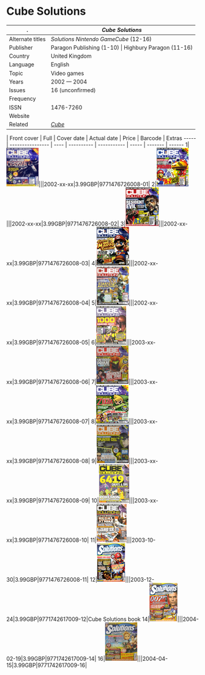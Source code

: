 # Cube Solutions

. | _Cube Solutions_
--- | ---
Alternate titles | _Solutions Nintendo GameCube_ (12-16)
Publisher | Paragon Publishing (1-10) &vert; Highbury Paragon (11-16)
Country | United Kingdom
Language | English
Topic | Video games
Years | 2002 &mdash; 2004
Issues | 16 (unconfirmed)
Frequency | 
ISSN | 1476-7260
Website | 
Related | _[Cube](Cube.md)_

| Front&nbsp;cover | Full | Cover date | Actual date | Price | Barcode | Extras
----- | ---------------- | ---- | ---------- | ----------- | ----- | ------- | ------
1|![1](cubesol/01.png)|||2002-xx-xx|3.99GBP|9771476726008-01|
2|![2](cubesol/02.png)|||2002-xx-xx|3.99GBP|9771476726008-02|
3|![3](cubesol/03.png)|||2002-xx-xx|3.99GBP|9771476726008-03|
4|![4](cubesol/04.png)|||2002-xx-xx|3.99GBP|9771476726008-04|
5|![5](cubesol/05.png)|||2002-xx-xx|3.99GBP|9771476726008-05|
6|![6](cubesol/06.png)|||2003-xx-xx|3.99GBP|9771476726008-06|
7|![7](cubesol/07.png)|||2003-xx-xx|3.99GBP|9771476726008-07|
8|![8](cubesol/08.png)|||2003-xx-xx|3.99GBP|9771476726008-08|
9|![9](cubesol/09.png)|||2003-xx-xx|3.99GBP|9771476726008-09|
10|![10](cubesol/10.png)|||2003-xx-xx|3.99GBP|9771476726008-10|
11|![11](cubesol/11.png)|||2003-10-30|3.99GBP|9771476726008-11|
12|![12](cubesol/12.png)|||2003-12-24|3.99GBP|9771742617009-12|Cube Solutions book
14|![14](cubesol/14.png)|||2004-02-19|3.99GBP|9771742617009-14|
16|![16](cubesol/16.png)|||2004-04-15|3.99GBP|9771742617009-16|